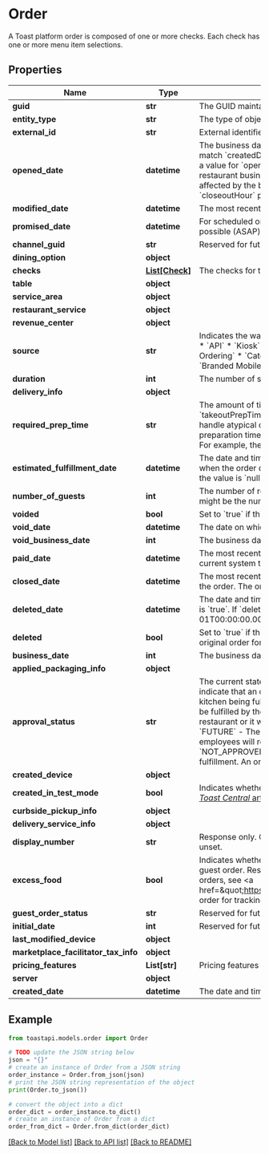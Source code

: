 # Order

A Toast platform order is composed of one or more checks. Each check has  one or more menu item selections. 

## Properties

Name | Type | Description | Notes
------------ | ------------- | ------------- | -------------
**guid** | **str** | The GUID maintained by the Toast platform. | 
**entity_type** | **str** | The type of object this is. Response only. | 
**external_id** | **str** | External identifier string that is prefixed by the naming authority. | [optional] 
**opened_date** | **datetime** | The business date of the order.  For dine-in and as soon as possible (ASAP) orders, &#x60;openedDate&#x60; should match &#x60;createdDate&#x60;.  For scheduled orders, &#x60;openedDate&#x60; should match &#x60;promisedDate&#x60;.  If you do not provide a value for  &#x60;openedDate&#x60; value when you &#x60;POST&#x60; a new order, the business date of the order is set to the restaurant business day that corresponds to the current date and time.  The business date of an order is affected by the business date cutoff time for a restaurant, which is available from the restaurants API in the &#x60;closeoutHour&#x60; property.  | [optional] 
**modified_date** | **datetime** | The most recent date that the order, or a check or menu item selection in the order, was modified. | [optional] 
**promised_date** | **datetime** | For scheduled orders, the date and time that the order is scheduled to be fulfilled.  For dine-in and as soon as possible (ASAP) orders, &#x60;promisedDate&#x60; is &#x60;null&#x60;.  | [optional] 
**channel_guid** | **str** | Reserved for future use.  | [optional] 
**dining_option** | **object** |  | 
**checks** | [**List[Check]**](Check.md) | The checks for this order. Most orders have one check.  If the check is split, then there are multiple checks.  | 
**table** | **object** |  | [optional] 
**service_area** | **object** |  | [optional] 
**restaurant_service** | **object** |  | [optional] 
**revenue_center** | **object** |  | [optional] 
**source** | **str** | Indicates the way that the order was placed.  Valid values:  * &#x60;In Store&#x60; * &#x60;Online&#x60; * &#x60;Order-and-Pay-at-Table&#x60; * &#x60;API&#x60; * &#x60;Kiosk&#x60; * &#x60;Caller Id&#x60; * &#x60;Google&#x60; * &#x60;Invoice&#x60; * &#x60;Toast Pickup App&#x60; * &#x60;Toast Local&#x60; * &#x60;Branded Online Ordering&#x60; * &#x60;Catering&#x60; * &#x60;Catering Online Ordering&#x60; * &#x60;Toast Tables&#x60; * &#x60;eCommerce Online ordering&#x60; * &#x60;Branded Mobile App * &#x60;Grubhub&#x60; (deprecated)  Response only.  | [optional] 
**duration** | **int** | The number of seconds between creation and payment. Response only. | [optional] 
**delivery_info** | **object** |  | [optional] 
**required_prep_time** | **str** | The amount of time that it will take to prepare the order. This value overrides the  default &#x60;deliveryPrepTime&#x60; or &#x60;takeoutPrepTime&#x60; that normally controls auto-firing for scheduled orders.  You can use &#x60;requiredPrepTime&#x60; to handle atypical orders that will take more time than usual for a restaurant to prepare.  Express the required preparation time in ISO-8601 duration format. Must be greater than zero and be an  increment of five minutes. For example, the value \&quot;PT15M\&quot; sets the required preparation time for the order to 15 minutes.  | [optional] 
**estimated_fulfillment_date** | **datetime** | The date and time that the order is expected to be ready for pickup or to be delivered.  This value is only set when the order dining option uses the &#x60;DELIVERY&#x60; or &#x60;TAKE_OUT&#x60; dining behavior. For other dining options, the value is &#x60;null&#x60;.  Response only.  | [optional] 
**number_of_guests** | **int** | The number of restaurant guests that are associated with the order. For example, for a dine-in order, this might be the number of guests at a table.  | [optional] 
**voided** | **bool** | Set to &#x60;true&#x60; if this order was voided. Response only. | [optional] 
**void_date** | **datetime** | The date on which this order was voided. Response only. | [optional] 
**void_business_date** | **int** | The business date (yyyyMMdd) on which this order was voided. Response only. | [optional] 
**paid_date** | **datetime** | The most recent date on which this order received payment. If not specified when &#x60;POST&#x60;ing, it is set to the current system time. | [optional] 
**closed_date** | **datetime** | The most recent date on which the order payment status changed to &#x60;CLOSED&#x60;.  This status is not returned for the order. The order is simply &#x60;CLOSED&#x60; when all of the checks on the order are &#x60;CLOSED&#x60;.  | [optional] 
**deleted_date** | **datetime** | The date and time when the order was deleted.  The &#x60;deletedDate&#x60; value only applies when the &#x60;deleted&#x60; value is &#x60;true&#x60;.  If &#x60;deleted&#x60; is &#x60;false&#x60;, the value of &#x60;deletedDate&#x60; is the UNIX epoch, &#x60;1970-01-01T00:00:00.000+0000&#x60;.  | [optional] 
**deleted** | **bool** | Set to &#x60;true&#x60; if this order is deleted. Response only.  For example, if you combine a check into another order, the original order for the check is deleted.  | [optional] 
**business_date** | **int** | The business date (yyyyMMdd) on which the order was fulfilled. Response only. | [optional] 
**applied_packaging_info** | **object** |  | [optional] 
**approval_status** | **str** | The current state of the order in the restaurant order fulfillment process. For example, the &#x60;approvalStatus&#x60; can indicate that an order is waiting for a restaurant employee to approve it or that the order is in a restaurant kitchen being fulfilled. Response only.  Valid values:  * &#x60;NEEDS_APPROVAL&#x60; - The order is created but will not be fulfilled by the restaurant until an employee approves it.  * &#x60;APPROVED&#x60; - The order is being fulfilled by the restaurant or it was fulfilled in the past. Orders remain in this state indefinitely after they are fulfilled.  * &#x60;FUTURE&#x60; - The order is expected to be fulfilled by the restaurant at a future date and time. Restaurant employees will receive information about the order at the date and time that it is ready to be fulfilled.  * &#x60;NOT_APPROVED&#x60; - Restaurant employees received information about the order but did not approve it for fulfillment. An order enters this state after a period of time passes without a restaurant employee approving it.  | [optional] 
**created_device** | **object** |  | [optional] 
**created_in_test_mode** | **bool** | Indicates whether the order was created while the restaurant was in test mode.  For more information, see [this _Toast Central_ article](https://central.toasttab.com/s/article/Test-Mode-Enable-and-Disable-1492802389999)  | [optional] 
**curbside_pickup_info** | **object** |  | [optional] 
**delivery_service_info** | **object** |  | [optional] 
**display_number** | **str** | Response only. Generally starts at one each day and counts up. Not guaranteed to be unique, can be empty if unset. | [optional] 
**excess_food** | **bool** | Indicates whether the order was created to track excess food (for example, food waste) rather than a  standard guest order. Response only.  For more information on the differences between guest orders and excess food orders, see  &lt;a href&#x3D;\&quot;https://doc.toasttab.com/doc/devguide/apiDailyOrderForTrackingExcessFood.html\&quot;&gt;Daily order for tracking excess food&lt;/a&gt;.  | [optional] 
**guest_order_status** | **str** | Reserved for future use.  | [optional] 
**initial_date** | **int** | Reserved for future use. Do not use the &#x60;initialDate&#x60; value for integration development. | [optional] 
**last_modified_device** | **object** |  | [optional] 
**marketplace_facilitator_tax_info** | **object** |  | [optional] 
**pricing_features** | **List[str]** | Pricing features that this order is using. | [optional] 
**server** | **object** |  | [optional] 
**created_date** | **datetime** | The date and time that the Toast platform received the order. | [optional] 

## Example

```python
from toastapi.models.order import Order

# TODO update the JSON string below
json = "{}"
# create an instance of Order from a JSON string
order_instance = Order.from_json(json)
# print the JSON string representation of the object
print(Order.to_json())

# convert the object into a dict
order_dict = order_instance.to_dict()
# create an instance of Order from a dict
order_from_dict = Order.from_dict(order_dict)
```
[[Back to Model list]](../README.md#documentation-for-models) [[Back to API list]](../README.md#documentation-for-api-endpoints) [[Back to README]](../README.md)


